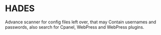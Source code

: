 # HADES
Advance scanner for config files left over, that may Contain usernames and passwords, also search for Cpanel, WebPress and WebPress plugins.
